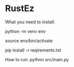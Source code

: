 # RustEz

What you need to install:

python -m venv env

source env/bin/activate

pip install -r reqirements.txt

How to run:
python src/main.py
